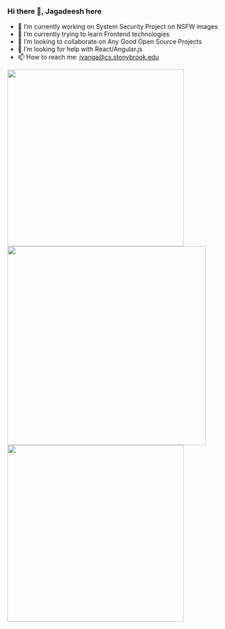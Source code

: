### Hi there 👋, Jagadeesh here

- 🔭 I’m currently working on System Security Project on NSFW images
- 🌱 I’m currently trying to learn Frontend technologies
- 👯 I’m looking to collaborate on Any Good Open Source Projects
- 🤔 I’m looking for help with React/Angular.js
- 📫 How to reach me: jvanga@cs.stonybrook.edu

<p float="left">
<img src="https://stats.quine.sh/jagadeesh-r1/github?theme=dark" width="400" />  
<img src="https://stats.quine.sh/jagadeesh-r1/topics-over-time?theme=dark" width="450" />
<img src="https://stats.quine.sh/jagadeesh-r1/languages-over-time?theme=dark" width="400" />
</p>




<!--
**jagadeesh-r1/jagadeesh-r1** is a ✨ _special_ ✨ repository because its `README.md` (this file) appears on your GitHub profile.

Here are some ideas to get you started:


-->
